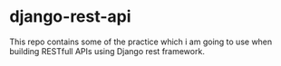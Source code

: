 # django-rest-api
This repo contains some of the practice which i am going to use when building RESTfull APIs using Django rest framework.
